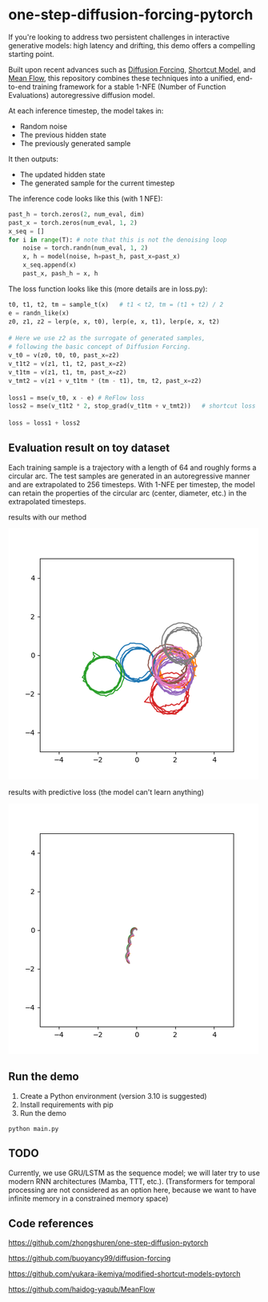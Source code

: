 # one-step-diffusion-forcing-pytorch

If you're looking to address two persistent challenges in interactive generative models: high latency and drifting, this demo offers a compelling starting point.

Built upon recent advances such as [Diffusion Forcing](https://arxiv.org/abs/2407.01392), [Shortcut Model](https://arxiv.org/abs/2410.12557), and [Mean Flow](https://arxiv.org/abs/2505.13447), this repository combines these techniques into a unified, end-to-end training framework for a stable 1-NFE (Number of Function Evaluations) autoregressive diffusion model.

At each inference timestep, the model takes in:
- Random noise
- The previous hidden state
- The previously generated sample

It then outputs:
- The updated hidden state
- The generated sample for the current timestep

The inference code looks like this (with 1 NFE):

```python
past_h = torch.zeros(2, num_eval, dim)
past_x = torch.zeros(num_eval, 1, 2)
x_seq = []
for i in range(T): # note that this is not the denoising loop
    noise = torch.randn(num_eval, 1, 2)
    x, h = model(noise, h=past_h, past_x=past_x)
    x_seq.append(x)
    past_x, pash_h = x, h
```

The loss function looks like this (more details are in loss.py):
```python
t0, t1, t2, tm = sample_t(x)   # t1 < t2, tm = (t1 + t2) / 2
e = randn_like(x)
z0, z1, z2 = lerp(e, x, t0), lerp(e, x, t1), lerp(e, x, t2)

# Here we use z2 as the surrogate of generated samples,
# following the basic concept of Diffusion Forcing.
v_t0 = v(z0, t0, t0, past_x=z2)
v_t1t2 = v(z1, t1, t2, past_x=z2)
v_t1tm = v(z1, t1, tm, past_x=z2)
v_tmt2 = v(z1 + v_t1tm * (tm - t1), tm, t2, past_x=z2)

loss1 = mse(v_t0, x - e) # ReFlow loss
loss2 = mse(v_t1t2 * 2, stop_grad(v_t1tm + v_tmt2))   # shortcut loss

loss = loss1 + loss2
```

## Evaluation result on toy dataset

Each training sample is a trajectory with a length of 64 and roughly forms a circular arc.
The test samples are generated in an autoregressive manner and are extrapolated to 256 timesteps. With 1-NFE per timestep, the model can retain the properties of the circular arc (center, diameter, etc.) in the extrapolated timesteps.

results with our method

![](assets/flow_forcing_1_19.png)

results with predictive loss (the model can't learn anything)

![](assets/deterministic_19.png)

## Run the demo
1. Create a Python environment (version 3.10 is suggested)
2. Install requirements with pip
3. Run the demo
```shell
python main.py
```

## TODO

Currently, we use GRU/LSTM as the sequence model; we will later try to use modern RNN architectures (Mamba, TTT, etc.). (Transformers for temporal processing are not considered as an option here, because we want to have infinite memory in a constrained memory space)

## Code references
https://github.com/zhongshuren/one-step-diffusion-pytorch

https://github.com/buoyancy99/diffusion-forcing

https://github.com/yukara-ikemiya/modified-shortcut-models-pytorch

https://github.com/haidog-yaqub/MeanFlow
